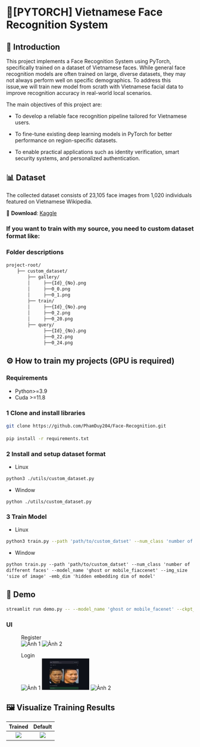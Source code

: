 # 📌[PYTORCH] Vietnamese Face Recognition System
## 📖 Introduction

This project implements a Face Recognition System using PyTorch, specifically trained on a dataset of Vietnamese faces. While general face recognition models are often trained on large, diverse datasets, they may not always perform well on specific demographics. To address this issue,we will train new model from scrath with Vietnamese facial data to improve recognition accuracy in real-world local scenarios.

The main objectives of this project are:

+ To develop a reliable face recognition pipeline tailored for Vietnamese users.

+ To fine-tune existing deep learning models in PyTorch for better performance on region-specific datasets.

+ To enable practical applications such as identity verification, smart security systems, and personalized authentication.

## 📊 Dataset
The collected dataset consists of 23,105 face images from 1,020 individuals featured on Vietnamese Wikipedia.

📂 **Download**: [Kaggle](https://www.kaggle.com/datasets/hariwu1995/vn-celeb)  


### If you want to train with my source, you need to custom dataset format like:
### Folder descriptions
    project-root/
        ├── custom_dataset/
            ├── gallery/
            │     ├──{Id}_{No}.png
            │     ├──0_0.png
            │     ├──0_1.png
            ├── train/
            │     ├──{Id}_{No}.png
            │     ├──0_2.png
            │     ├──0_20.png
            ├── query/
                  ├──{Id}_{No}.png
                  ├──0_22.png
                  ├──0_24.png


## ⚙️ How to train my projects (GPU is required)
### Requirements
+ Python>=3.9
+ Cuda >=11.8
### 1 Clone and install libraries
``` bash
git clone https://github.com/PhamDuy204/Face-Recognition.git

pip install -r requirements.txt
```
### 2 Install and setup dataset format
* Linux

```bash
python3 ./utils/custom_dataset.py
```
* Window

``` shell
python ./utils/custom_dataset.py
```

### 3 Train Model
* Linux

```bash
python3 train.py --path 'path/to/custom_datset' --num_class 'number of different faces' --model_name 'ghost or mobile_fiaccenet' --img_size 'size of image' -emb_dim 'hidden embedding dim of model'
```
* Window

``` shell
python train.py --path 'path/to/custom_datset' --num_class 'number of different faces' --model_name 'ghost or mobile_fiaccenet' --img_size 'size of image' -emb_dim 'hidden embedding dim of model'
```

## 🧾 Demo
```bash
streamlit run demo.py -- --model_name 'ghost or mobile_facenet' --ckpt_model 'path/to/checkpoints' --cleardb 'True or False (to clear temporary database)' --emb_dim 'hidden embedding dim of model'
```
### UI
<p align="center">
    <figure>
        <figcaption>Register</figcaption>
        <img src="./assets/register_ui.jpg" alt="Ảnh 1" width="45%"/>
        <img src="./assets/register_ui_with_image.jpg" alt="Ảnh 2" width="45%"/>
    </figure>
</p>
<p align="center">
    <figure>
        <figcaption>Login</figcaption>
        <img src="./assets/login_ui.jpg" alt="Ảnh 1" width="30%"/>
        <img src="./assets/true_image.jpg" alt="Ảnh 2" width="30%"/>
        <img src="./assets/false_image.jpg" alt="Ảnh 2" width="30%"/>
    </figure>
</p>

## 🖼️ Visualize Training Results

| Trained | Default |
|:--------:|:--------:|
| <img src="./assets/trained_model.jpg" width="250"/> | <img src="./assets/raw_model.jpg" width="250"/> |



